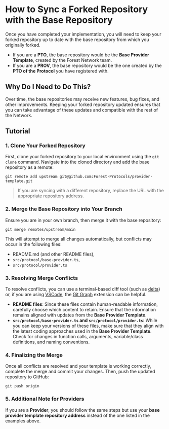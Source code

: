 # How to Sync a Forked Repository with the Base Repository

Once you have completed your implementation, you will need to keep your forked repository up to date with the base repository from which you originally forked.

- If you are a **PTO**, the base repository would be the **Base Provider Template**, created by the Forest Network team.
- If you are a **PROV**, the base repository would be the one created by the **PTO of the Protocol** you have registered with.

## Why Do I Need to Do This?

Over time, the base repositories may receive new features, bug fixes, and other improvements. Keeping your forked repository updated ensures that you can take advantage of these updates and compatible with the rest of the Network.

## Tutorial

### 1. Clone Your Forked Repository

First, clone your forked repository to your local environment using the `git clone` command. Navigate into the cloned directory and add the base repository as a remote:

```shell
git remote add upstream git@github.com:Forest-Protocols/provider-template.git
```

> If you are syncing with a different repository, replace the URL with the appropriate repository address.

### 2. Merge the Base Repository into Your Branch

Ensure you are in your own branch, then merge it with the base repository:

```shell
git merge remotes/upstream/main
```

This will attempt to merge all changes automatically, but conflicts may occur in the following files:

- README.md (and other README files),
- `src/protocol/base-provider.ts`,
- `src/protocol/provider.ts`

### 3. Resolving Merge Conflicts

To resolve conflicts, you can use a terminal-based diff tool (such as [delta](https://github.com/dandavison/delta)) or, if you are using [VSCode](https://code.visualstudio.com/), the [Git Graph](https://marketplace.visualstudio.com/items?itemName=mhutchie.git-graph) extension can be helpful.

- **README files**: Since these files contain human-readable information, carefully choose which content to retain. Ensure that the information remains aligned with updates from the **Base Provider Template**.
- **`src/protocol/base-provider.ts` and `src/protocol/provider.ts`**: While you can keep your versions of these files, make sure that they align with the latest coding approaches used in the **Base Provider Template**. Check for changes in function calls, arguments, variable/class definitions, and naming conventions.

### 4. Finalizing the Merge

Once all conflicts are resolved and your template is working correctly, complete the merge and commit your changes. Then, push the updated repository to GitHub:

```shell
git push origin
```

### 5. Additional Note for Providers

If you are a **Provider**, you should follow the same steps but use your **base provider template repository address** instead of the one listed in the examples above.
